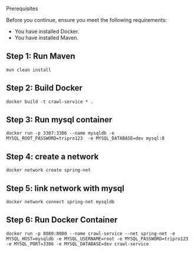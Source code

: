 Prerequisites

Before you continue, ensure you meet the following requirements:

* You have installed Docker.
* You have installed Maven.

## Step 1: Run Maven ##
    mvn clean install
## Step 2: Build Docker ##
    docker build -t crawl-service * .
## Step 3: Run mysql container ##
    docker run -p 3307:3306 --name mysqldb -e MYSQL_ROOT_PASSWORD=tripro123  -e MYSQL_DATABASE=dev mysql:8
## Step 4: create a network ##
    docker network create spring-net
## Step 5: link network with mysql ##
    docker network connect spring-net mysqldb
## Step 6: Run Docker Container ##
    docker run -p 8080:8080 --name crawl-service --net spring-net -e MYSQL_HOST=mysqldb -e MYSQL_USERNAME=root -e MYSQL_PASSWORD=tripro123 -e MYSQL_PORT=3306 -e MYSQL_DATABASE=dev crawl-service 
